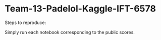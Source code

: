 # Team-13-Padelol-Kaggle-IFT-6578

Steps to reproduce:

Simply run each notebook corresponding to the public scores.
